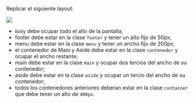 Replicar el siguiente layout:

![](https://i.ibb.co/0f0dzc8/Screen-Shot-2020-08-28-at-17-03-28.png)

- `body` debe ocupar todo el alto de la pantalla;
- footer debe estar en la clase `footer` y tener un alto fijo de 50px;
- menu debe estar en la clase `menu` y tener un ancho fijo de 200px;
- el contenedor de Main y Aside debe estar en la clase `contenedor` y ocupar el ancho restante;
- main debe estar en la clase `main` y ocupar dos tercios del ancho de su contenedor;
- aside debe estar en la clase `aside` y ocupar un tercio del ancho de su contenedor;
- todos los contenedores anteriores deberan estar en la clase `container` que debe tener un alto de `400px`.
